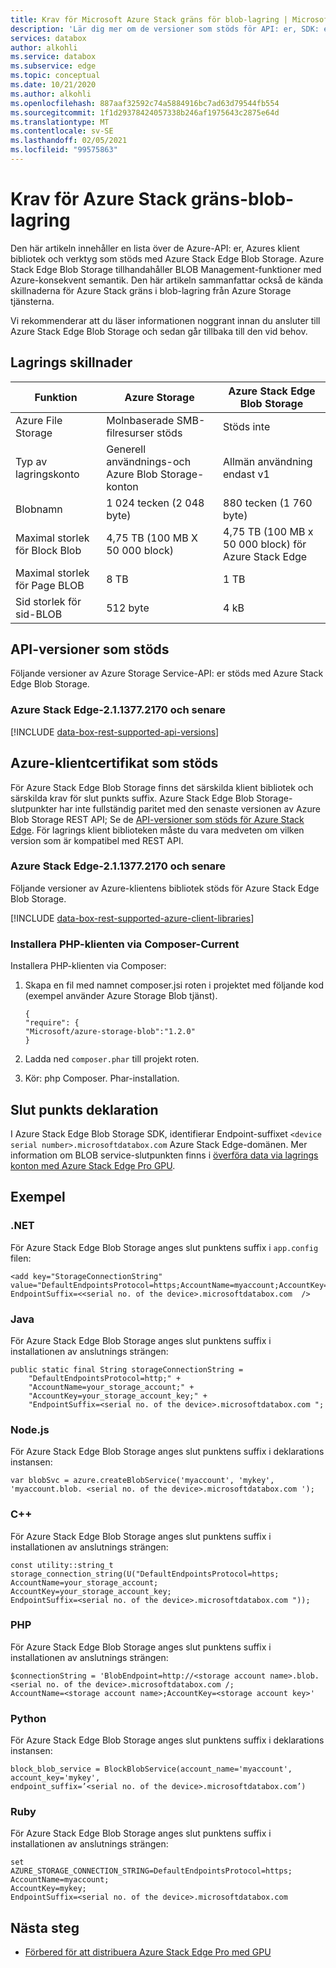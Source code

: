 ```yaml
---
title: Krav för Microsoft Azure Stack gräns för blob-lagring | Microsoft Docs
description: 'Lär dig mer om de versioner som stöds för API: er, SDK: er och klient bibliotek för Azure Stack Edge Blob Storage'
services: databox
author: alkohli
ms.service: databox
ms.subservice: edge
ms.topic: conceptual
ms.date: 10/21/2020
ms.author: alkohli
ms.openlocfilehash: 887aaf32592c74a5884916bc7ad63d79544fb554
ms.sourcegitcommit: 1f1d29378424057338b246af1975643c2875e64d
ms.translationtype: MT
ms.contentlocale: sv-SE
ms.lasthandoff: 02/05/2021
ms.locfileid: "99575863"
---
```

# <a name="azure-stack-edge-blob-storage-requirements"></a>Krav för Azure Stack gräns-blob-lagring

Den här artikeln innehåller en lista över de Azure-API: er, Azures klient bibliotek och verktyg som stöds med Azure Stack Edge Blob Storage. Azure Stack Edge Blob Storage tillhandahåller BLOB Management-funktioner med Azure-konsekvent semantik. Den här artikeln sammanfattar också de kända skillnaderna för Azure Stack gräns i blob-lagring från Azure Storage tjänsterna.

Vi rekommenderar att du läser informationen noggrant innan du ansluter till Azure Stack Edge Blob Storage och sedan går tillbaka till den vid behov.

## <a name="storage-differences"></a>Lagrings skillnader

|     Funktion                                             |     Azure Storage                                     |     Azure Stack Edge Blob Storage |
|---------------------------------------------------------|-------------------------------------------------------|---------------------------|
|    Azure File Storage                                   |    Molnbaserade SMB-filresurser stöds              |    Stöds inte      |
|    Typ av lagringskonto                                 |    Generell användnings-och Azure Blob Storage-konton    |    Allmän användning endast v1|
|    Blobnamn                                            |    1 024 tecken (2 048 byte)                     |    880 tecken (1 760 byte)|
|    Maximal storlek för Block Blob                              |    4,75 TB (100 MB X 50 000 block)                   |    4,75 TB (100 MB x 50 000 block) för Azure Stack Edge|
|    Maximal storlek för Page BLOB                               |    8 TB                                               |    1 TB                   |
|    Sid storlek för sid-BLOB                                  |    512 byte                                          |    4 kB                   |

## <a name="supported-api-versions"></a>API-versioner som stöds

Följande versioner av Azure Storage Service-API: er stöds med Azure Stack Edge Blob Storage.

### <a name="azure-stack-edge-2113772170-onwards"></a>Azure Stack Edge-2.1.1377.2170 och senare

[!INCLUDE [data-box-rest-supported-api-versions](../../includes/data-box-rest-supported-api-versions.md)]

## <a name="supported-azure-client-libraries"></a>Azure-klientcertifikat som stöds

För Azure Stack Edge Blob Storage finns det särskilda klient bibliotek och särskilda krav för slut punkts suffix. Azure Stack Edge Blob Storage-slutpunkter har inte fullständig paritet med den senaste versionen av Azure Blob Storage REST API; Se de [API-versioner som stöds för Azure Stack Edge](#supported-api-versions). För lagrings klient biblioteken måste du vara medveten om vilken version som är kompatibel med REST API.

### <a name="azure-stack-edge-2113772170-onwards"></a>Azure Stack Edge-2.1.1377.2170 och senare

Följande versioner av Azure-klientens bibliotek stöds för Azure Stack Edge Blob Storage.

[!INCLUDE [data-box-rest-supported-azure-client-libraries](../../includes/data-box-rest-supported-azure-client-libraries.md)]

### <a name="install-the-php-client-via-composer---current"></a>Installera PHP-klienten via Composer-Current

Installera PHP-klienten via Composer:

1. Skapa en fil med namnet composer.jsi roten i projektet med följande kod (exempel använder Azure Storage Blob tjänst).

    ```
    {
    "require": {
    "Microsoft/azure-storage-blob":"1.2.0"
    }
    ```

2. Ladda ned `composer.phar` till projekt roten.

3. Kör: php Composer. Phar-installation.


## <a name="endpoint-declaration"></a>Slut punkts deklaration

I Azure Stack Edge Blob Storage SDK, identifierar Endpoint-suffixet `<device serial number>.microsoftdatabox.com` Azure Stack Edge-domänen. Mer information om BLOB service-slutpunkten finns i [överföra data via lagrings konton med Azure Stack Edge Pro GPU](azure-stack-edge-j-series-deploy-add-storage-accounts.md).


## <a name="examples"></a>Exempel

### <a name="net"></a>.NET

För Azure Stack Edge Blob Storage anges slut punktens suffix i `app.config` filen:

```
<add key="StorageConnectionString"
value="DefaultEndpointsProtocol=https;AccountName=myaccount;AccountKey=mykey;
EndpointSuffix=<<serial no. of the device>.microsoftdatabox.com  />
```

### <a name="java"></a>Java

För Azure Stack Edge Blob Storage anges slut punktens suffix i installationen av anslutnings strängen:

```
public static final String storageConnectionString =
    "DefaultEndpointsProtocol=http;" +
    "AccountName=your_storage_account;" +
    "AccountKey=your_storage_account_key;" +
    "EndpointSuffix=<serial no. of the device>.microsoftdatabox.com ";
```

### <a name="nodejs"></a>Node.js

För Azure Stack Edge Blob Storage anges slut punktens suffix i deklarations instansen:

```
var blobSvc = azure.createBlobService('myaccount', 'mykey',
'myaccount.blob. <serial no. of the device>.microsoftdatabox.com ');
```

### <a name="c"></a>C++

För Azure Stack Edge Blob Storage anges slut punktens suffix i installationen av anslutnings strängen:

```
const utility::string_t storage_connection_string(U("DefaultEndpointsProtocol=https;
AccountName=your_storage_account;
AccountKey=your_storage_account_key;
EndpointSuffix=<serial no. of the device>.microsoftdatabox.com "));
```

### <a name="php"></a>PHP

För Azure Stack Edge Blob Storage anges slut punktens suffix i installationen av anslutnings strängen:

```
$connectionString = 'BlobEndpoint=http://<storage account name>.blob.<serial no. of the device>.microsoftdatabox.com /;
AccountName=<storage account name>;AccountKey=<storage account key>'
```

### <a name="python"></a>Python

För Azure Stack Edge Blob Storage anges slut punktens suffix i deklarations instansen:

```
block_blob_service = BlockBlobService(account_name='myaccount',
account_key='mykey',
endpoint_suffix=’<serial no. of the device>.microsoftdatabox.com’)
```

### <a name="ruby"></a>Ruby

För Azure Stack Edge Blob Storage anges slut punktens suffix i installationen av anslutnings strängen:

```
set
AZURE_STORAGE_CONNECTION_STRING=DefaultEndpointsProtocol=https;
AccountName=myaccount;
AccountKey=mykey;
EndpointSuffix=<serial no. of the device>.microsoftdatabox.com
```

## <a name="next-steps"></a>Nästa steg

* [Förbered för att distribuera Azure Stack Edge Pro med GPU](azure-stack-edge-gpu-deploy-prep.md)
